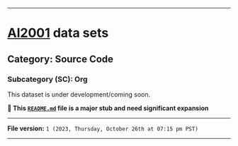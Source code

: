 
***

# [AI2001](https://github.com/seanpm2001/AI2001/) data sets

## Category: Source Code

### Subcategory (SC): Org

This dataset is under development/coming soon.

**🌱️ This [`README.md`](/README.md) file is a major stub and need significant expansion**

***

**File version:** `1 (2023, Thursday, October 26th at 07:15 pm PST)`

***
